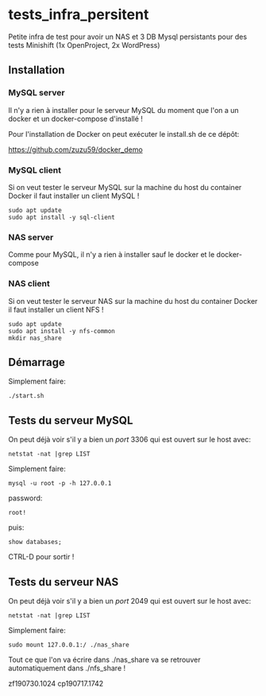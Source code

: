 # tests_infra_persitent
Petite infra de test pour avoir un NAS et 3 DB Mysql  persistants pour des tests Minishift (1x OpenProject, 2x WordPress)

## Installation
### MySQL server
Il n'y a rien à installer pour le serveur MySQL du moment que l'on a un docker et un docker-compose d'installé !

Pour l'installation de Docker on peut exécuter le install.sh de ce dépôt:

https://github.com/zuzu59/docker_demo


### MySQL client
Si on veut tester le serveur MySQL sur la machine du host du container Docker il faut installer un client MySQL !

```
sudo apt update
sudo apt install -y sql-client
```

### NAS server
Comme pour MySQL, il n'y a rien à installer sauf le docker et le docker-compose


### NAS client
Si on veut tester le serveur NAS sur la machine du host du container Docker il faut installer un client NFS !

```
sudo apt update
sudo apt install -y nfs-common
mkdir nas_share
```



## Démarrage
Simplement faire:

```
./start.sh
```


## Tests du serveur MySQL
On peut déjà voir s'il y a bien un *port* 3306 qui est ouvert sur le host avec:

```
netstat -nat |grep LIST
```

Simplement faire:

```
mysql -u root -p -h 127.0.0.1
```

password:
```
root!
```

puis:

```
show databases;
```

CTRL-D pour sortir !



## Tests du serveur NAS
On peut déjà voir s'il y a bien un *port* 2049 qui est ouvert sur le host avec:

```
netstat -nat |grep LIST
```

Simplement faire:

```
sudo mount 127.0.0.1:/ ./nas_share
```

Tout ce que l'on va écrire dans ./nas_share va se retrouver automatiquement dans ./nfs_share !




zf190730.1024
cp190717.1742
